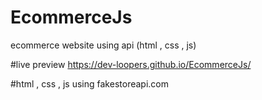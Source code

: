 # EcommerceJs
ecommerce website using api (html , css , js)

#live preview 
https://dev-loopers.github.io/EcommerceJs/

#html , css , js using fakestoreapi.com
